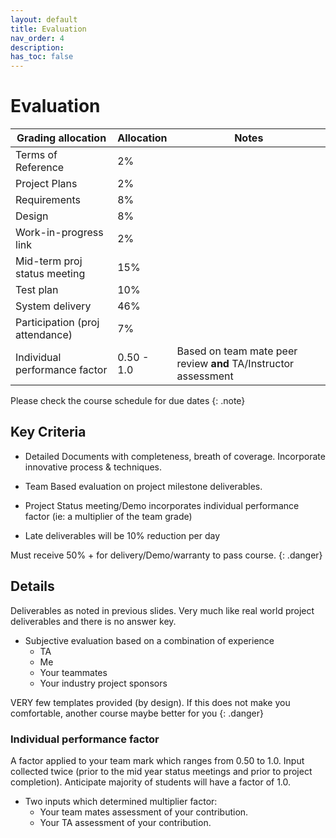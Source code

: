 ```yaml
---
layout: default
title: Evaluation
nav_order: 4
description:
has_toc: false
---
```


# Evaluation


| Grading allocation | Allocation | Notes
| --- | --- | ---
| Terms of Reference | 2% |
| Project Plans | 2% |
| Requirements | 8% |
| Design | 8% |
| Work-in-progress link | 2% |
| Mid-term proj status meeting | 15% |
| Test plan | 10% |
| System delivery | 46% | 
| Participation (proj attendance) | 7% |
| Individual performance factor | 0.50 - 1.0 | Based on team mate peer review **and** TA/Instructor assessment

Please check the course schedule for due dates
{: .note}

## Key Criteria
* Detailed Documents with completeness, breath of coverage. Incorporate innovative process & techniques.

* Team Based evaluation on project milestone deliverables.

* Project Status meeting/Demo incorporates individual performance factor (ie: a multiplier of the team grade)

* Late deliverables will be 10% reduction per day

Must receive 50% + for delivery/Demo/warranty to pass course.
{: .danger}

## Details

Deliverables as noted in previous slides. Very much like real world project deliverables and there is no answer key. 

* Subjective evaluation based on a combination of experience
    * TA
    * Me
    * Your teammates
    * Your industry project sponsors


VERY few templates provided (by design). If this does not make you comfortable, another course maybe better for you
{: .danger}

### Individual performance factor

A factor applied to your team mark which ranges from 0.50 to 1.0. Input collected twice (prior to the mid year status meetings and prior to project completion). Anticipate majority of students will have a factor of 1.0.

* Two inputs which determined multiplier factor:
    * Your team mates assessment of your contribution.
    * Your TA assessment of your contribution.

